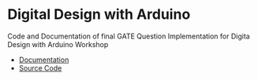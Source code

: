 # Digital Design with Arduino
Code and Documentation of final GATE Question Implementation for Digita Design with Arduino Workshop
- [Documentation](/ide/latex/docs/main.pdf)
- [Source Code](/ide/latex/codes/src/main.cpp)
